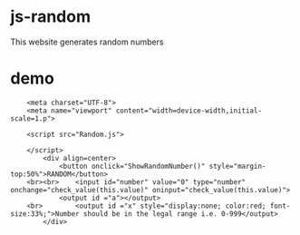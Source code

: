 # js-random
This website generates random numbers

# demo
		<meta charset="UTF-8">
		<meta name="viewport" content="width=device-width,initial-scale=1.p">
  		
		<script src="Random.js">
  	
  		</script>
			<div align=center>
				<button onclick="ShowRandomNumber()" style="margin-top:50%">RANDOM</button>
		<br><br>	<input id="number" value="0" type="number" onchange="check_value(this.value)" oninput="check_value(this.value)">
				<output id ="a"></output>
		<br>		<output id ="x" style="display:none; color:red; font-size:33%;">Number should be in the legal range i.e. 0-999</output>
			</div>
